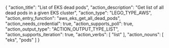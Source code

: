 {
"action_title": "List of EKS dead pods",
"action_description": "Get list of all dead pods in a given EKS cluster",
"action_type": "LEGO_TYPE_AWS",
"action_entry_function": "aws_eks_get_all_dead_pods",
"action_needs_credential": true,
"action_supports_poll": true,
"action_output_type": "ACTION_OUTPUT_TYPE_LIST",
"action_supports_iteration": true,
"action_verbs": [
"list"
],
"action_nouns": [
"eks",
"pods"
]
}

